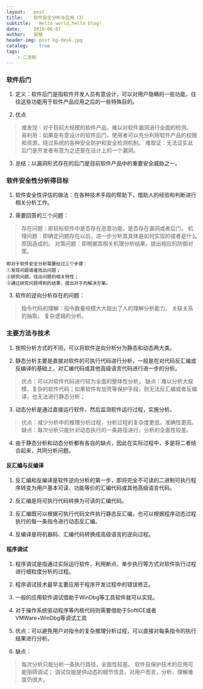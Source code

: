 ```yaml
---
layout:   post
title:    软件安全分析与应用（3）
subtitle:   Hello world,hello blog!
date:     2019-06-07
author:   吴柚
header-img: post-bg-desk.jpg
catalog:    true
tags:
    - 二进制
---
```


### 软件后门

1. 定义：软件后门是指软件开发人员有意设计，可以对用户隐瞒的一些功能，往往这些功能用于软件产品应用之后的一些特殊目的。

2. 优点

> 难发现：对于目前大规模的软件产品，难以对软件漏洞进行全面的检测。
> 易利用：如果是有意设计的软件后门，使用者可以充分利用软件产品的权限和资源，绕过系统的各种安全防护和安全检测机制。
> 难取证：无法证实此后门是开发者有意为之还是在设计上的一个漏洞。

3. 总结：以漏洞形式存在的后门是目前软件产品中的重要安全威胁之一。

### 软件安全性分析得目标

1. 软件安全性评估的做法：在各种技术手段的帮助下，借助人的经验和判断进行相关分析工作。

2. 需要回答的三个问题：

> 存在问题：即目标软件中是否存在恶意功能，是否存在漏洞或者后门。
> 机理问题：即确定问题存在以后，进一步分析其具体是如何实现的或者是什么原因造成的。
> 对策问题：即根据其相关机理分析结果，提出相应的防御对策。

```
即对于软件安全分析需要经过三个步骤：
①发现问题或者找出问题；
②研究问题，找出问题的相关特性；
③通过研究问题得到的结果，提出对于的解决方案。
```

3. 软件的逆向分析存在的问题：

> 指令代码的理解：指令数量规模大大超出了人的理解分析能力。
> 关联关系的抽取。
> 复杂逻辑的分析。

### 主要方法与技术

1. 按照分析方式的不同，可以将软件逆向分析分为静态和动态两大类。

2. 静态分析主要是直接对软件的可执行代码进行分析，一般是在对代码反汇编或反编译的基础上，对汇编代码或其他高级语言代码进行进一步的分析。

> 优点：可以对软件代码进行较为全面的整体性分析。
> 缺点：难以分析大规模、复杂的软件代码；如果软件有加壳等保护手段，则无法反汇编或者反编译，也无法进行静态分析；

3. 动态分析是通过直接运行软件，然后监测软件运行过程，实施分析。

> 优点：减少分析中的推理分析过程，分析过程的复杂度更低，准确性更高。
> 缺点：每次分析只能针对动态执行的一条路径进行，分析的全面性较差。

4. 由于静态分析和动态分析都有各自的缺点，因此在实际过程中，多是将二者结合起来，共同分析问题。

#### 反汇编与反编译

1. 反汇编和反编译是软件逆向分析的第一步，即将完全不可读的二进制可执行程序转变为用户基本可读、功能等价的汇编代码或其他高级语言代码。

2. 反汇编是将可执行代码转换为可读的汇编代码。

3. 反汇编既可以根据可执行代码文件执行静态反汇编，也可以根据程序动态过程执行的每一条指令进行动态反汇编。

4. 反编译是将机器码、汇编代码转换成高级语言的逆向过程。

#### 程序调试

1. 程序调试是指通过实际运行软件，利用断点、单步执行等方式对软件执行过程进行细粒度分析的过程。

2. 程序调试技术最早主要应用于程序开发过程中的错误修正。

3. 一般的应用软件调试借助于WinDbg等工具软件就可以实现。

4. 对于操作系统驱动程序等内核代码则需要借助于SoftICE或者VMWare+WinDbg等调试工具

5. 优点：可以避免用户对指令的复杂推理分析过程，可以直接对每条指令的执行结果进行分析。

6. 缺点：

> 每次分析只能分析一条执行路径，全面性较差。
> 软件自保护技术的应用可能阻碍调试；
> 调试仅能提供动态的细节信息，对用户而言，分析、理解难度仍很大。
